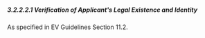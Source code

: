 ##### 3.2.2.2.1 Verification of Applicant's Legal Existence and Identity 

As specified in EV Guidelines Section 11.2.

